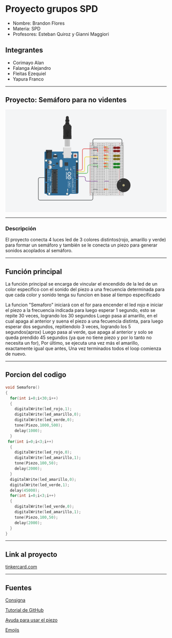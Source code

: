 # Proyecto grupos SPD

- Nombre: Brandon Flores
- Materia: SPD
- Profesores: Esteban Quiroz y Gianni Maggiori

## Integrantes

- Corimayo Alan
- Falanga Alejandro
- Fleitas Ezequiel
- Yapura Franco

---
## Proyecto: Semáforo para no videntes

![](diseño.png)

---
### Descripción
El proyecto conecta 4 luces led de 3 colores distintos(rojo, amarillo y verde) para formar un semáforo y también se le conecta un piezo para generar sonidos acoplados al semáforo.

---
## Función principal
La función principal se encarga de vincular el encendido de la led de un color específico con el sonido del piezo a una frecuencia determinada para que cada color y sonido tenga su funcion en base al tiempo especificado

La funcion "Semaforo" iniciará con el for para encender el led rojo e iniciar el piezo a la frecuencia indicada para luego esperar 1 segundo, esto se repite 30 veces, logrando los 30 segundos Luego pasa al amarillo, en el cual apaga al anterior y suena el piezo a una fecuencia distinta, para luego esperar dos segundos, repitiendolo 3 veces, logrando los 5 segundos(aprox) Luego pasa al verde, que apaga al anterior y solo se queda prendido 45 segundos (ya que no tiene piezo y por lo tanto no necesita un for), Por último, se ejecuta una vez más el amarillo, exactamente igual que antes, Una vez terminados todos el loop comienza de nuevo.

---
## Porcion del codigo
```c++
void Semaforo()
{
  for(int i=0;i<30;i++)
  { 
    digitalWrite(led_rojo,1); 
    digitalWrite(led_amarillo,0); 
    digitalWrite(led_verde,0); 
    tone(Piezo,1000,500);
    delay(1000); 
  }
 for(int i=0;i<3;i++) 
  {
    digitalWrite(led_rojo,0); 
    digitalWrite(led_amarillo,1);
    tone(Piezo,100,50);
    delay(2000);
  }
  digitalWrite(led_amarillo,0); 
  digitalWrite(led_verde,1); 
  delay(45000); 
  for(int i=0;i<3;i++) 
  {
    digitalWrite(led_verde,0);
    digitalWrite(led_amarillo,1);
    tone(Piezo,100,50);
    delay(2000); 
  }
}
```

---
## Link al proyecto

[tinkercard.com](https://www.tinkercad.com/things/37ccMppQhB1-1j-spd-ejercicio-dojos/editel?sharecode=3MVdRKb0hAKTQ7lR3MnpTVfMYtzgUW0z4c4jHSscBUM)

---
## Fuentes

[Consigna](https://classroom.google.com/c/NTUyNTQzNTI4MjMw/m/NjA1NDA2MDgzNzg4/details)

[Tutorial de GitHub](https://www.youtube.com/watch?v=oxaH9CFpeEE)

[Ayuda para usar el piezo](https://www.youtube.com/watch?v=xBLYrbYIxLA)

[Emojis](https://gist.github.com/rxaviers/7360908)